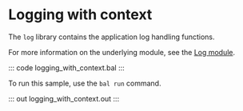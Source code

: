 # Logging with context

The `log` library contains the application log handling functions.

For more information on the underlying module, see the [Log module](https://lib.ballerina.io/ballerina/log/latest/).

::: code logging_with_context.bal :::

To run this sample, use the `bal run` command.

::: out logging_with_context.out :::